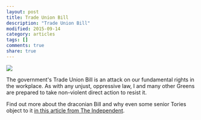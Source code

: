 ```yaml
---
layout: post
title: Trade Union Bill
description: "Trade Union Bill"
modified: 2015-09-14
category: articles
tags: []
comments: true
share: true
---
```


<img src="http://dominictristram.com/images/20150914_lucas_trade_union_bill.jpg">

The government's Trade Union Bill is an attack on our fundamental rights in the workplace.
As with any unjust, oppressive law, I and many other Greens are prepared to take
non-violent direct action to resist it.

Find out more about the draconian Bill and why even some senior Tories object to it
<a href="http://www.independent.co.uk/news/uk/politics/parts-of-tory-trade-union-bill-resemble-general-francos-dictatorship-says-tory-mp-david-davis-10498842.html">
in this article from The Independent</a>.

